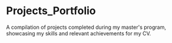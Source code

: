 # Projects_Portfolio
 A compilation of projects completed during my master's program, showcasing my skills and relevant achievements for my CV.
